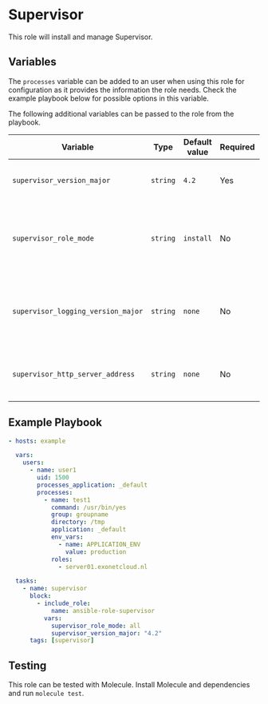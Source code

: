 # Supervisor

This role will install and manage Supervisor.

## Variables

The `processes` variable can be added to an user when using this role for configuration as it provides the information the role needs. Check the example playbook below for possible options in this variable.

The following additional variables can be passed to the role from the playbook.

| Variable                           | Type     | Default value  | Required | Description                                                                |
| ---------------------------------- | -------- | -------------- | -------- | -------------------------------------------------------------------------- |
| `supervisor_version_major`         | `string` | `4.2`          | Yes      | The major version of Supervisor to install.                                |
| `supervisor_role_mode`             | `string` | `install`      | No       | Specifies whether to run install tasks, config tasks or all tasks.         |
| `supervisor_logging_version_major` | `string` | `none`         | No       | The major version of the Supervisor logging plugin to install.             |
| `supervisor_http_server_address`   | `string` | `none`         | No       | The address to listen on for the built-in http server.                     |

## Example Playbook

```yaml
- hosts: example

  vars:
    users:
      - name: user1
        uid: 1500
        processes_application: _default
        processes:
          - name: test1
            command: /usr/bin/yes
            group: groupname
            directory: /tmp
            application: _default
            env_vars:
              - name: APPLICATION_ENV
                value: production
            roles:
              - server01.exonetcloud.nl

  tasks:
    - name: supervisor
      block:
        - include_role:
            name: ansible-role-supervisor
          vars:
            supervisor_role_mode: all
            supervisor_version_major: "4.2"
      tags: [supervisor]
```

## Testing

This role can be tested with Molecule. Install Molecule and dependencies and run `molecule test`.

